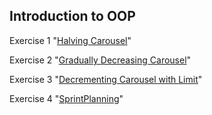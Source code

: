 ## Introduction to OOP
Exercise 1 "[Halving Carousel](https://github.com/pp8a/Java_Basics_ENG/tree/main/OOP/halving-carousel)"

Exercise 2 "[Gradually Decreasing Carousel](https://github.com/pp8a/Java_Basics_ENG/tree/main/OOP/gradually-decreasing-carousel)"

Exercise 3 "[Decrementing Carousel with Limit](https://github.com/pp8a/Java_Basics_ENG/tree/main/OOP/decrementing-carousel-with-limit)"

Exercise 4 "[SprintPlanning](https://github.com/pp8a/Java_Basics_ENG/tree/main/OOP/sprint-planning)"
